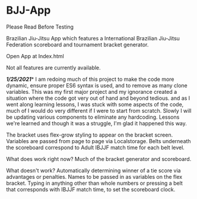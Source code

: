 # BJJ-App
Please Read Before Testing

Brazilian Jiu-Jitsu App which features a International Brazilian Jiu-Jitsu Federation scoreboard and tournament bracket generator.

Open App at Index.html

Not all features are currently available.

*******1/25/2021********
I am redoing much of this project to make the code more dynamic, ensure proper ES6 syntax is used, and to remove as many clone variables. 
This was my first major project and my ignorance created a situation where the code got very out of hand and beyond  tedious. and as I went along learning lessons, I was stuck with some aspects of the code, much of I would do very different if I were to start from scratch. Slowly I will be updating various components to eliminate any hardcoding.
Lessons we're learned and though it was a struggle,  I'm glad it happened this way.


The bracket uses flex-grow styling to appear on the bracket screen.
Variables are passed from page to page via Localstorage.
Belts underneath the scoreboard correspond to Adult IBJJF match time for each belt level.

What does work right now?
Much of the bracket generator and scoreboard.

What doesn't work?
Automatically determining winner of a tie score via advantages or penalties. 
Names to be passed in as variables on the flex bracket.
Typing in anything other than whole numbers or pressing a belt that corresponds with IBJJF match time, to set the scoreboard clock.
